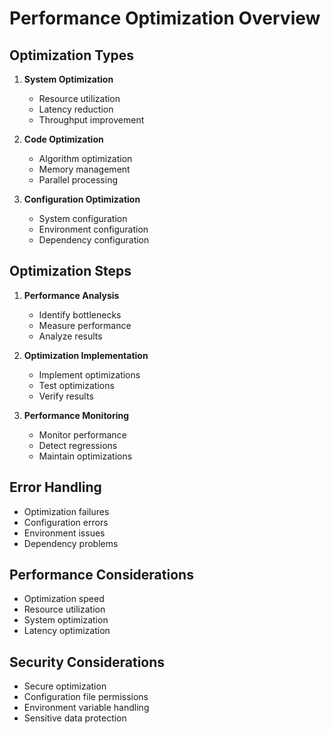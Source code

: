 # Performance Optimization Overview

## Optimization Types
1. **System Optimization**
   - Resource utilization
   - Latency reduction
   - Throughput improvement

2. **Code Optimization**
   - Algorithm optimization
   - Memory management
   - Parallel processing

3. **Configuration Optimization**
   - System configuration
   - Environment configuration
   - Dependency configuration

## Optimization Steps
1. **Performance Analysis**
   - Identify bottlenecks
   - Measure performance
   - Analyze results

2. **Optimization Implementation**
   - Implement optimizations
   - Test optimizations
   - Verify results

3. **Performance Monitoring**
   - Monitor performance
   - Detect regressions
   - Maintain optimizations

## Error Handling
- Optimization failures
- Configuration errors
- Environment issues
- Dependency problems

## Performance Considerations
- Optimization speed
- Resource utilization
- System optimization
- Latency optimization

## Security Considerations
- Secure optimization
- Configuration file permissions
- Environment variable handling
- Sensitive data protection
